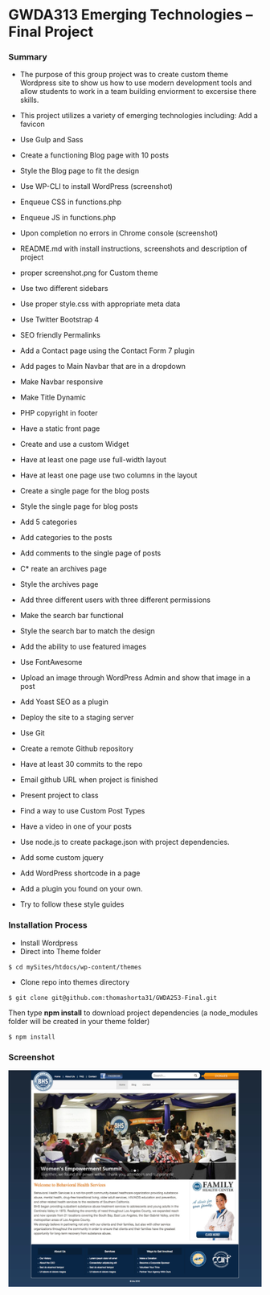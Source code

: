 # GWDA313 Emerging Technologies – Final Project

### Summary
* The purpose of this group project was to create custom theme Wordpress site to show us how to use modern development tools and allow students to work in a team building enviorment to excersise there skills. 


* This project utilizes a variety of emerging technologies including:
   Add a favicon
 * Use Gulp and Sass
 * Create a functioning Blog page with 10 posts
 * Style the Blog page to fit the design
 * Use WP-CLI to install WordPress (screenshot)
 * Enqueue CSS in functions.php
 * Enqueue JS in functions.php
 * Upon completion no errors in Chrome console (screenshot)
 * README.md with install instructions, screenshots and description of project
 * proper screenshot.png for Custom theme
 * Use two different sidebars
 * Use proper style.css with appropriate meta data
 * Use Twitter Bootstrap 4
 * SEO friendly Permalinks
 * Add a Contact page using the Contact Form 7 plugin
 * Add pages to Main Navbar that are in a dropdown
 * Make Navbar responsive
 * Make Title Dynamic
 * PHP copyright in footer
 * Have a static front page
 * Create and use a custom Widget
 * Have at least one page use full-width layout
 * Have at least one page use two columns in the layout
 * Create a single page for the blog posts
 * Style the single page for blog posts
 * Add 5 categories
 * Add categories to the posts
 * Add comments to the single page of posts
 * C* reate an archives page
 * Style the archives page
 * Add three different users with three different permissions
 * Make the search bar functional
 * Style the search bar to match the design
 * Add the ability to use featured images
 * Use FontAwesome
 * Upload an image through WordPress Admin and show that image in a post
 * Add Yoast SEO as a plugin
 * Deploy the site to a staging server
 * Use Git
 * Create a remote Github repository
 * Have at least 30 commits to the repo
 * Email github URL when project is finished
 * Present project to class
 * Find a way to use Custom Post Types
 * Have a video in one of your posts
 * Use node.js to create package.json with project dependencies.
 * Add some custom jquery
 * Add WordPress shortcode in a page
 * Add a plugin you found on your own.
 * Try to follow these style guides

### Installation Process
* Install Wordpress 
* Direct into Theme folder 
```
$ cd mySites/htdocs/wp-content/themes
```
* Clone repo into themes directory
```
$ git clone git@github.com:thomashorta31/GWDA253-Final.git
```
Then type **npm install** to download project dependencies (a node_modules
folder will be created in your theme folder)
```
$ npm install
```

### Screenshot
![BHS screenshot](misc/bhs-services.jpg?raw=true "Services page of BHS site")
